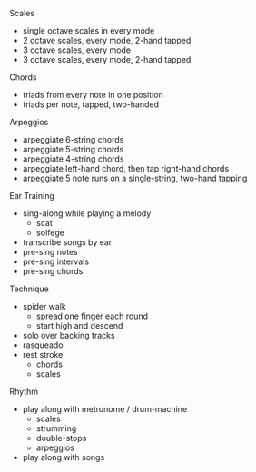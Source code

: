 Scales
- single octave scales in every mode
- 2 octave scales, every mode, 2-hand tapped
- 3 octave scales, every mode
- 3 octave scales, every mode, 2-hand tapped


Chords
- triads from every note in one position
- triads per note, tapped, two-handed


Arpeggios
- arpeggiate 6-string chords
- arpeggiate 5-string chords
- arpeggiate 4-string chords
- arpeggiate left-hand chord, then tap right-hand chords
- arpeggiate 5 note runs on a single-string, two-hand tapping


Ear Training
- sing-along while playing a melody
  - scat
  - solfege
- transcribe songs by ear
- pre-sing notes
- pre-sing intervals
- pre-sing chords


Technique
- spider walk
  - spread one finger each round
  - start high and descend
- solo over backing tracks
- rasqueado
- rest stroke
  - chords
  - scales


Rhythm
- play along with metronome / drum-machine
  - scales
  - strumming
  - double-stops
  - arpeggios
- play along with songs

